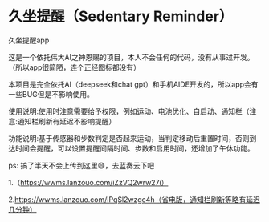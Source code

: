 # 久坐提醒（Sedentary Reminder）
久坐提醒app

这是一个依托伟大AI之神恩赐的项目，本人不会任何的代码，没有从事过开发。（所以app很简陋，连个正经图标都没有）

本项目是完全依托AI（deepseek和chat gpt）和手机AIDE开发的，所以app会有一些BUG但是不影响使用。

使用说明:使用时注意需要给予权限，例如运动、电池优化、自启动、通知栏（注意:通知栏刷新有延迟不影响提醒） 

功能说明:基于传感器和步数判定是否起来运动，当判定移动后重置时间，否则到达时间会提醒，可以设置提醒间隔时间、步数和启用时间，还增加了午休功能。

ps:
搞了半天不会上传到这里😅，去蓝奏云下吧

1.（https://wwms.lanzouo.com/iZzVQ2wrw27i）

2.https://wwms.lanzouo.com/iPqSl2wzgc4h（省电版，通知栏刷新等略有延迟几分钟）
